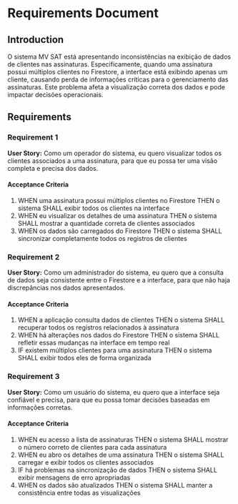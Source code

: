 # Requirements Document

## Introduction

O sistema MV SAT está apresentando inconsistências na exibição de dados de clientes nas assinaturas. Especificamente, quando uma assinatura possui múltiplos clientes no Firestore, a interface está exibindo apenas um cliente, causando perda de informações críticas para o gerenciamento das assinaturas. Este problema afeta a visualização correta dos dados e pode impactar decisões operacionais.

## Requirements

### Requirement 1

**User Story:** Como um operador do sistema, eu quero visualizar todos os clientes associados a uma assinatura, para que eu possa ter uma visão completa e precisa dos dados.

#### Acceptance Criteria

1. WHEN uma assinatura possui múltiplos clientes no Firestore THEN o sistema SHALL exibir todos os clientes na interface
2. WHEN eu visualizar os detalhes de uma assinatura THEN o sistema SHALL mostrar a quantidade correta de clientes associados
3. WHEN os dados são carregados do Firestore THEN o sistema SHALL sincronizar completamente todos os registros de clientes

### Requirement 2

**User Story:** Como um administrador do sistema, eu quero que a consulta de dados seja consistente entre o Firestore e a interface, para que não haja discrepâncias nos dados apresentados.

#### Acceptance Criteria

1. WHEN a aplicação consulta dados de clientes THEN o sistema SHALL recuperar todos os registros relacionados à assinatura
2. WHEN há alterações nos dados do Firestore THEN o sistema SHALL refletir essas mudanças na interface em tempo real
3. IF existem múltiplos clientes para uma assinatura THEN o sistema SHALL exibir todos eles de forma organizada

### Requirement 3

**User Story:** Como um usuário do sistema, eu quero que a interface seja confiável e precisa, para que eu possa tomar decisões baseadas em informações corretas.

#### Acceptance Criteria

1. WHEN eu acesso a lista de assinaturas THEN o sistema SHALL mostrar o número correto de clientes para cada assinatura
2. WHEN eu abro os detalhes de uma assinatura THEN o sistema SHALL carregar e exibir todos os clientes associados
3. IF há problemas na sincronização de dados THEN o sistema SHALL exibir mensagens de erro apropriadas
4. WHEN os dados são atualizados THEN o sistema SHALL manter a consistência entre todas as visualizações